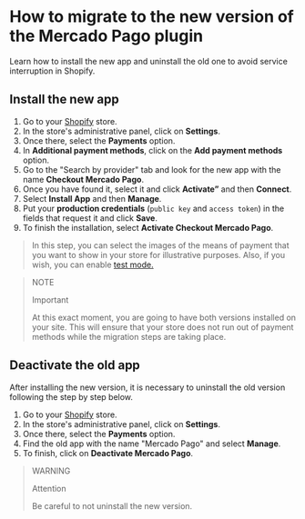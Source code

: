 # How to migrate to the new version of the Mercado Pago plugin

Learn how to install the new app and uninstall the old one to avoid service interruption in Shopify.

## Install the new app

1. Go to your [Shopify](https://accounts.shopify.com/store-login) store.
2. In the store's administrative panel, click on **Settings**.
3. Once there, select the **Payments** option. 
4. In **Additional payment methods**, click on the **Add payment methods** option.
5. Go to the "Search by provider" tab and look for the new app with the name **Checkout Mercado Pago**.
6. Once you have found it, select it and click **Activate”** and then **Connect**.
7. Select **Install App** and then **Manage**.
8. Put your **production credentials** (`public key` and `access token`) in the fields that request it and click **Save**.
9. To finish the installation, select **Activate Checkout Mercado Pago**.

> In this step, you can select the images of the means of payment that you want to show in your store for illustrative purposes. Also, if you wish, you can enable [test mode.](/developers/en/docs/shopify/sales-processing/integration-test)

> NOTE
>
> Important
>
> At this exact moment, you are going to have both versions installed on your site. This will ensure that your store does not run out of payment methods while the migration steps are taking place.

## Deactivate the old app

After installing the new version, it is necessary to uninstall the old version following the step by step below.

1. Go to your [Shopify](https://accounts.shopify.com/store-login) store.
2. In the store's administrative panel, click on **Settings**.
3. Once there, select the **Payments** option. 
4. Find the old app with the name "Mercado Pago" and select **Manage**.
5. To finish, click on **Deactivate Mercado Pago**.

> WARNING
>
> Attention
>
> Be careful to not uninstall the new version.